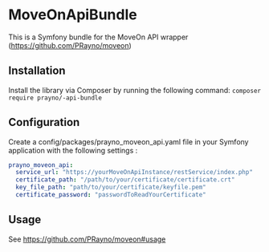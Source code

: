# MoveOnApiBundle
This is a Symfony bundle for the MoveOn API wrapper (https://github.com/PRayno/moveon)

## Installation
Install the library via Composer by running the following command:
`composer require prayno/-api-bundle`

## Configuration
Create a config/packages/prayno_moveon_api.yaml file in your Symfony application with the following settings :
```yaml
prayno_moveon_api:
  service_url: "https://yourMoveOnApiInstance/restService/index.php"
  certificate_path: "/path/to/your/certificate/certificate.crt"
  key_file_path: "path/to/your/certificate/keyfile.pem"
  certificate_password: "passwordToReadYourCertificate"
```

## Usage
See https://github.com/PRayno/moveon#usage
